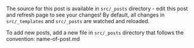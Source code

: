<!-- {:title "Welcome" :date "2013-10-03" :tags "home"} -->

The source for this post is available in  `src/_posts` directory - edit this post and refresh page to see your changes! By default, all changes in `src/_templates` and `src/_posts` are watched and reloaded.

To add new posts, add a new file in `src/_posts` directory that follows the convention: name-of-post.md
